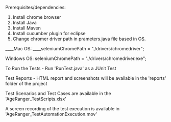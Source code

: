 Prerequisites/dependencies:
1. Install chrome browser
2. Install Java
3. Install Maven
4. Install cucumber plugin for eclipse
5. Change chromer driver path in prameters.java file based in OS.

____Mac OS:
____seleniumChromePath = "./drivers/chromedriver";

Windows OS:
seleniumChromePath = "./drivers/chromedriver.exe";

To Run the Tests -
	Run 'RunTest.java' as a JUnit Test

Test Reports -
	HTML report and screenshots will be available in the 'reports' folder of the project
	
Test Scenarios and Test Cases are available in the 'AgeRanger_TestScripts.xlsx'

A screen recording of the test execution is available in 'AgeRanger_TestAutomationExecution.mov'

